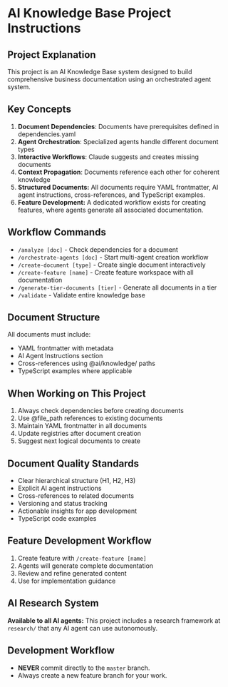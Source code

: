 # AI Knowledge Base Project Instructions

## Project Explanation

This project is an AI Knowledge Base system designed to build comprehensive business documentation using an orchestrated agent system.

## Key Concepts

1. **Document Dependencies**: Documents have prerequisites defined in dependencies.yaml
2. **Agent Orchestration**: Specialized agents handle different document types
3. **Interactive Workflows**: Claude suggests and creates missing documents
4. **Context Propagation**: Documents reference each other for coherent knowledge
5. **Structured Documents:** All documents require YAML frontmatter, AI agent instructions, cross-references, and TypeScript examples.
6. **Feature Development:** A dedicated workflow exists for creating features, where agents generate all associated documentation.

## Workflow Commands

- `/analyze [doc]` - Check dependencies for a document
- `/orchestrate-agents [doc]` - Start multi-agent creation workflow
- `/create-document [type]` - Create single document interactively
- `/create-feature [name]` - Create feature workspace with all documentation
- `/generate-tier-documents [tier]` - Generate all documents in a tier
- `/validate` - Validate entire knowledge base

## Document Structure

All documents must include:

- YAML frontmatter with metadata
- AI Agent Instructions section
- Cross-references using @ai/knowledge/ paths
- TypeScript examples where applicable

## When Working on This Project

1. Always check dependencies before creating documents
2. Use @file_path references to existing documents
3. Maintain YAML frontmatter in all documents
4. Update registries after document creation
5. Suggest next logical documents to create

## Document Quality Standards

- Clear hierarchical structure (H1, H2, H3)
- Explicit AI agent instructions
- Cross-references to related documents
- Versioning and status tracking
- Actionable insights for app development
- TypeScript code examples

## Feature Development Workflow

1. Create feature with `/create-feature [name]`
2. Agents will generate complete documentation
3. Review and refine generated content
4. Use for implementation guidance

## AI Research System

**Available to all AI agents:** This project includes a research framework at `research/` that any AI agent can use autonomously.

## Development Workflow

- **NEVER** commit directly to the `master` branch.
- Always create a new feature branch for your work.
